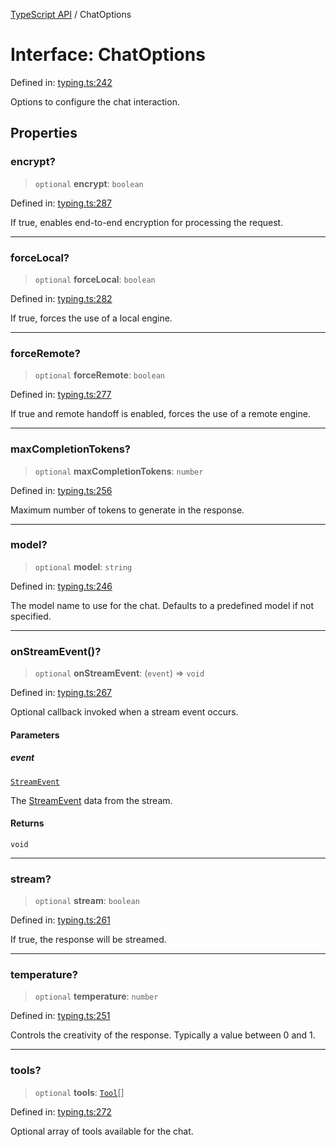 [TypeScript API](../index.md) / ChatOptions

# Interface: ChatOptions

Defined in: [typing.ts:242](https://github.com/adap/internal-intelligence/blob/a1d0007cc0e87e7d01df20a73581c407b63dc7ff/intelligence/ts/src/typing.ts#L242)

Options to configure the chat interaction.

## Properties

### encrypt?

> `optional` **encrypt**: `boolean`

Defined in: [typing.ts:287](https://github.com/adap/internal-intelligence/blob/a1d0007cc0e87e7d01df20a73581c407b63dc7ff/intelligence/ts/src/typing.ts#L287)

If true, enables end-to-end encryption for processing the request.

***

### forceLocal?

> `optional` **forceLocal**: `boolean`

Defined in: [typing.ts:282](https://github.com/adap/internal-intelligence/blob/a1d0007cc0e87e7d01df20a73581c407b63dc7ff/intelligence/ts/src/typing.ts#L282)

If true, forces the use of a local engine.

***

### forceRemote?

> `optional` **forceRemote**: `boolean`

Defined in: [typing.ts:277](https://github.com/adap/internal-intelligence/blob/a1d0007cc0e87e7d01df20a73581c407b63dc7ff/intelligence/ts/src/typing.ts#L277)

If true and remote handoff is enabled, forces the use of a remote engine.

***

### maxCompletionTokens?

> `optional` **maxCompletionTokens**: `number`

Defined in: [typing.ts:256](https://github.com/adap/internal-intelligence/blob/a1d0007cc0e87e7d01df20a73581c407b63dc7ff/intelligence/ts/src/typing.ts#L256)

Maximum number of tokens to generate in the response.

***

### model?

> `optional` **model**: `string`

Defined in: [typing.ts:246](https://github.com/adap/internal-intelligence/blob/a1d0007cc0e87e7d01df20a73581c407b63dc7ff/intelligence/ts/src/typing.ts#L246)

The model name to use for the chat. Defaults to a predefined model if not specified.

***

### onStreamEvent()?

> `optional` **onStreamEvent**: (`event`) => `void`

Defined in: [typing.ts:267](https://github.com/adap/internal-intelligence/blob/a1d0007cc0e87e7d01df20a73581c407b63dc7ff/intelligence/ts/src/typing.ts#L267)

Optional callback invoked when a stream event occurs.

#### Parameters

##### event

[`StreamEvent`](StreamEvent.md)

The [StreamEvent](StreamEvent.md) data from the stream.

#### Returns

`void`

***

### stream?

> `optional` **stream**: `boolean`

Defined in: [typing.ts:261](https://github.com/adap/internal-intelligence/blob/a1d0007cc0e87e7d01df20a73581c407b63dc7ff/intelligence/ts/src/typing.ts#L261)

If true, the response will be streamed.

***

### temperature?

> `optional` **temperature**: `number`

Defined in: [typing.ts:251](https://github.com/adap/internal-intelligence/blob/a1d0007cc0e87e7d01df20a73581c407b63dc7ff/intelligence/ts/src/typing.ts#L251)

Controls the creativity of the response. Typically a value between 0 and 1.

***

### tools?

> `optional` **tools**: [`Tool`](Tool.md)[]

Defined in: [typing.ts:272](https://github.com/adap/internal-intelligence/blob/a1d0007cc0e87e7d01df20a73581c407b63dc7ff/intelligence/ts/src/typing.ts#L272)

Optional array of tools available for the chat.
